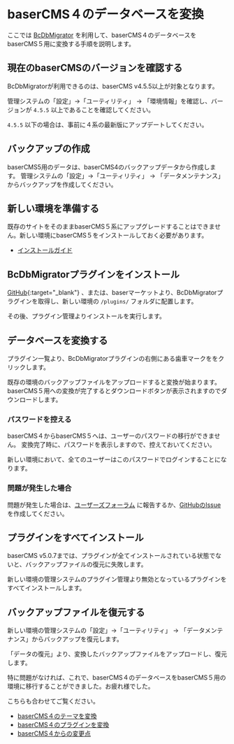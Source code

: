 # baserCMS４のデータベースを変換

ここでは [BcDbMigrator](https://github.com/baserproject/BcDbMigrator) を利用して、baserCMS４のデータベースを baserCMS５用に変換する手順を説明します。

## 現在のbaserCMSのバージョンを確認する
BcDbMigratorが利用できるのは、baserCMS v4.5.5以上が対象となります。

管理システムの「設定」→「ユーティリティ」 → 「環境情報」を確認し、バージョンが `4.5.5` 以上であることを確認してください。

`4.5.5` 以下の場合は、事前に４系の最新版にアップデートしてください。

## バックアップの作成
baserCMS5用のデータは、baserCMS4のバックアップデータから作成します。
管理システムの「設定」→「ユーティリティ」 → 「データメンテナンス」からバックアップを作成してください。

## 新しい環境を準備する
既存のサイトをそのままbaserCMS５系にアップグレードすることはできません。新しい環境にbaserCMS５をインストールしておく必要があります。

- [インストールガイド](./introduce/index)

## BcDbMigratorプラグインをインストール
[GitHub](https://github.com/baserproject/BcDbMigrator){:target="_blank"} 、または、baserマーケットより、BcDbMigratorプラグインを取得し、新しい環境の `/plugins/` フォルダに配置します。

その後、プラグイン管理よりインストールを実行します。

## データベースを変換する
プラグイン一覧より、BcDbMigratorプラグインの右側にある歯車マークををクリックします。

既存の環境のバックアップファイルをアップロードすると変換が始まります。baserCMS５用への変換が完了するとダウンロードボタンが表示されますのでダウンロードします。

### パスワードを控える
baserCMS４からbaserCMS５へは、ユーザーのパスワードの移行ができません。
変換完了時に、パスワードを表示しますので、控えておいてください。

新しい環境において、全てのユーザーはこのパスワードでログインすることになります。

### 問題が発生した場合
問題が発生した場合は、[ユーザーズフォーラム](https://forum.basercms.net/) に報告するか、[GitHubのIssue](https://github.com/baserproject/BcDbMigrator/issues) を作成してください。

## プラグインをすべてインストール
baserCMS v5.0.7までは、プラグインが全てインストールされている状態でないと、バックアップファイルの復元に失敗します。

新しい環境の管理システムのプラグイン管理より無効となっているプラグインをすべてインストールします。

## バックアップファイルを復元する
新しい環境の管理システムの「設定」→「ユーティリティ」 → 「データメンテナンス」からバックアップを復元します。

「データの復元」より、変換したバックアップファイルをアップロードし、復元します。

特に問題がなければ、これで、baserCMS４のデータベースをbaserCMS５用の環境に移行することができました。お疲れ様でした。

こちらも合わせてご覧ください。
- [baserCMS４のテーマを変換](./theme/migration_theme_from_ver4)
- [baserCMS４のプラグインを変換](./plugin/migration_plugin_from_ver4)
- [baserCMS４からの変更点](./core/difference_from_basercms4)